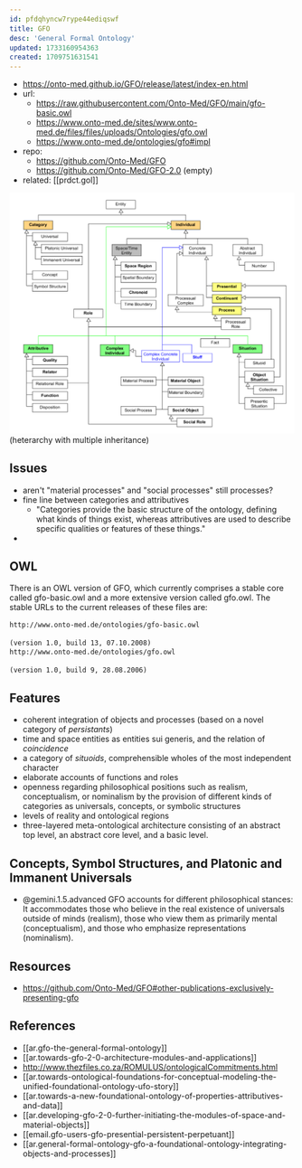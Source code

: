 ```yaml
---
id: pfdqhyncw7rype44ediqswf
title: GFO
desc: 'General Formal Ontology'
updated: 1733160954363
created: 1709751631541
---
```


- https://onto-med.github.io/GFO/release/latest/index-en.html
- url: 
  - https://raw.githubusercontent.com/Onto-Med/GFO/main/gfo-basic.owl
  - https://www.onto-med.de/sites/www.onto-med.de/files/files/uploads/Ontologies/gfo.owl
  - https://www.onto-med.de/ontologies/gfo#impl
- repo: 
  - https://github.com/Onto-Med/GFO
  - https://github.com/Onto-Med/GFO-2.0 (empty)
- related: [[prdct.gol]]

![](/assets/images/2024-03-07-13-47-05.png)
(heterarchy with multiple inheritance)

## Issues

- aren't "material processes" and "social processes" still processes?
- fine line between categories and attributives
  - "Categories provide the basic structure of the ontology, defining what kinds of things exist, whereas attributives are used to describe specific qualities or features of these things."
- 

## OWL

There is an OWL version of GFO, which currently comprises a stable core called gfo-basic.owl and a more extensive version called gfo.owl. The stable URLs to the current releases of these files are:

    http://www.onto-med.de/ontologies/gfo-basic.owl

    (version 1.0, build 13, 07.10.2008)
    http://www.onto-med.de/ontologies/gfo.owl

    (version 1.0, build 9, 28.08.2006)


## Features

-   coherent integration of objects and processes (based on a novel category of _persistants_)
-   time and space entities as entities sui generis, and the relation of _coincidence_
-   a category of _situoids_, comprehensible wholes of the most independent character
-   elaborate accounts of functions and roles
-   openness regarding philosophical positions such as realism, conceptualism, or nominalism by the provision of different kinds of categories as universals, concepts, or symbolic structures
-   levels of reality and ontological regions
-   three-layered meta-ontological architecture consisting of an abstract top level, an abstract core level, and a basic level.



## Concepts, Symbol Structures, and Platonic and Immanent Universals

- @gemini.1.5.advanced GFO accounts for different philosophical stances: It accommodates those who believe in the real existence of universals outside of minds (realism), those who view them as primarily mental (conceptualism), and those who emphasize representations (nominalism).


## Resources

- https://github.com/Onto-Med/GFO#other-publications-exclusively-presenting-gfo


## References

- [[ar.gfo-the-general-formal-ontology]] 
- [[ar.towards-gfo-2-0-architecture-modules-and-applications]]
- http://www.thezfiles.co.za/ROMULUS/ontologicalCommitments.html
- [[ar.towards-ontological-foundations-for-conceptual-modeling-the-unified-foundational-ontology-ufo-story]]
- [[ar.towards-a-new-foundational-ontology-of-properties-attributives-and-data]]
- [[ar.developing-gfo-2-0-further-initiating-the-modules-of-space-and-material-objects]]
- [[email.gfo-users-gfo-presential-persistent-perpetuant]]
- [[ar.general-formal-ontology-gfo-a-foundational-ontology-integrating-objects-and-processes]]